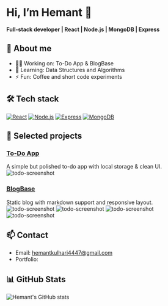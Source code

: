 # Hi, I’m Hemant 👋

**Full-stack developer | React | Node.js | MongoDB | Express**

## 🔭 About me
- 👨‍💻 Working on: To-Do App & BlogBase
- 🌱 Learning: Data Structures and Algorithms
- ⚡ Fun: Coffee and short code experiments

## 🛠 Tech stack
[![React](https://img.shields.io/badge/React-20232A?style=for-the-badge&logo=react&logoColor=61DAFB)](https://react.dev/)
[![Node.js](https://img.shields.io/badge/Node.js-339933?style=for-the-badge&logo=node-dot-js&logoColor=white)](https://nodejs.org/)
[![Express](https://img.shields.io/badge/Express.js-404D59?style=for-the-badge)](https://expressjs.com/)
[![MongoDB](https://img.shields.io/badge/MongoDB-4EA94B?style=for-the-badge&logo=mongodb&logoColor=white)](https://www.mongodb.com/)


## 🚀 Selected projects
### [To-Do App](https://github.com/hemantkulhari1/To-Do-App)  
A simple but polished to-do app with local storage & clean UI.  
![todo-screenshot](todo-app-UI.png)

### [BlogBase](https://github.com/hemantkulhari1/BlogBase)  
Static blog with markdown support and responsive layout.
![todo-screenshot](link-to-screenshot.png)
![todo-screenshot](link-to-screenshot.png)
![todo-screenshot](link-to-screenshot.png)
![todo-screenshot](link-to-screenshot.png)

## 📫 Contact
- Email: hemantkulhari4447@gmail.com
- Portfolio: 

## 📊 GitHub Stats
![Hemant's GitHub stats](https://github-readme-stats.vercel.app/api?username=hemantkulhari1&show_icons=true&theme=dark)
